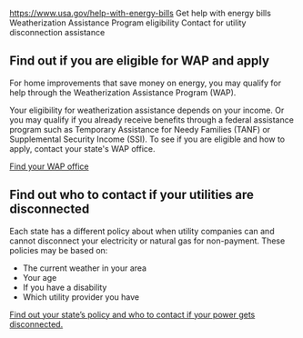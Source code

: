 

https://www.usa.gov/help-with-energy-bills
Get help with energy bills
Weatherization Assistance Program eligibility
Contact for utility disconnection assistance

**Find out if you are eligible for WAP and apply**
--------------------------------------------------

For home improvements that save money on energy, you may qualify for help through the Weatherization Assistance Program (WAP).

Your eligibility for weatherization assistance depends on your income. Or you may qualify if you already receive benefits through a federal assistance program such as Temporary Assistance for Needy Families (TANF) or Supplemental Security Income (SSI). To see if you are eligible and how to apply, contact your state's WAP office.

[Find your WAP office](https://www.energy.gov/scep/wap/how-apply-weatherization-assistance)

**Find out who to contact if your utilities are disconnected**
--------------------------------------------------------------

Each state has a different policy about when utility companies can and cannot disconnect your electricity or natural gas for non-payment. These policies may be based on:

* The current weather in your area
* Your age
* If you have a disability
* Which utility provider you have

[Find out your state’s policy and who to contact if your power gets disconnected.](https://liheapch.acf.hhs.gov/Disconnect/disconnect.htm)
